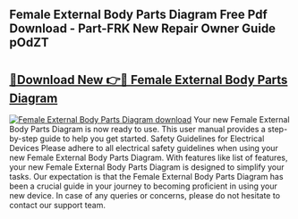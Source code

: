 ## Female External Body Parts Diagram Free Pdf Download - Part-FRK New Repair Owner Guide pOdZT

# <h2><a href="http://dfrzq8f.blite.top/?on=Female+External+Body+Parts+Diagram">🔗Download New 👉🔴 Female External Body Parts Diagram</a></h2>

[![Female External Body Parts Diagram download](https://i.imgur.com/lujVjoI.png)](http://dfrzq8f.blite.top/?on=Female+External+Body+Parts+Diagram)
Your new Female External Body Parts Diagram is now ready to use. This user manual provides a step-by-step guide to help you get started. Safety Guidelines for Electrical Devices Please adhere to all electrical safety guidelines when using your new Female External Body Parts Diagram. With features like list of features, your new Female External Body Parts Diagram is designed to simplify your tasks. Our expectation is that the Female External Body Parts Diagram has been a crucial guide in your journey to becoming proficient in using your new device. In case of any queries or concerns, please do not hesitate to contact our support team.
